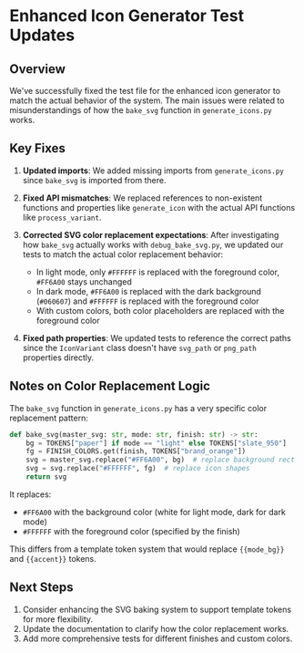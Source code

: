 # Enhanced Icon Generator Test Updates

## Overview

We've successfully fixed the test file for the enhanced icon generator to match the actual behavior of the system. The main issues were related to misunderstandings of how the `bake_svg` function in `generate_icons.py` works.

## Key Fixes

1. **Updated imports**: We added missing imports from `generate_icons.py` since `bake_svg` is imported from there.

2. **Fixed API mismatches**: We replaced references to non-existent functions and properties like `generate_icon` with the actual API functions like `process_variant`.

3. **Corrected SVG color replacement expectations**: After investigating how `bake_svg` actually works with `debug_bake_svg.py`, we updated our tests to match the actual color replacement behavior:
   - In light mode, only `#FFFFFF` is replaced with the foreground color, `#FF6A00` stays unchanged
   - In dark mode, `#FF6A00` is replaced with the dark background (`#060607`) and `#FFFFFF` is replaced with the foreground color
   - With custom colors, both color placeholders are replaced with the foreground color

4. **Fixed path properties**: We updated tests to reference the correct paths since the `IconVariant` class doesn't have `svg_path` or `png_path` properties directly.

## Notes on Color Replacement Logic

The `bake_svg` function in `generate_icons.py` has a very specific color replacement pattern:

```python
def bake_svg(master_svg: str, mode: str, finish: str) -> str:
    bg = TOKENS["paper"] if mode == "light" else TOKENS["slate_950"]
    fg = FINISH_COLORS.get(finish, TOKENS["brand_orange"])
    svg = master_svg.replace("#FF6A00", bg)  # replace background rect
    svg = svg.replace("#FFFFFF", fg)  # replace icon shapes
    return svg
```

It replaces:
- `#FF6A00` with the background color (white for light mode, dark for dark mode)
- `#FFFFFF` with the foreground color (specified by the finish)

This differs from a template token system that would replace `{{mode_bg}}` and `{{accent}}` tokens.

## Next Steps

1. Consider enhancing the SVG baking system to support template tokens for more flexibility.
2. Update the documentation to clarify how the color replacement works.
3. Add more comprehensive tests for different finishes and custom colors.
